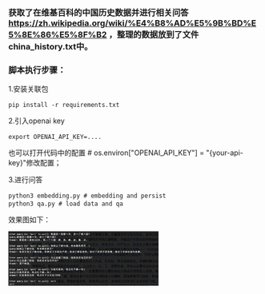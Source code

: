 ### 获取了在维基百科的中国历史数据并进行相关问答 https://zh.wikipedia.org/wiki/%E4%B8%AD%E5%9B%BD%E5%8E%86%E5%8F%B2 ，整理的数据放到了文件china_history.txt中。

### 脚本执行步骤：
1.安装关联包
``` shell 
pip install -r requirements.txt
```

2.引入openai key
```shell 
export OPENAI_API_KEY=....
```
也可以打开代码中的配置 # os.environ["OPENAI_API_KEY"] = "{your-api-key}"修改配置；

3.进行问答

```shell 
python3 embedding.py # embedding and persist
python3 qa.py # load data and qa
```

效果图如下：

<img src="qa.png" alt="export" width="300"/>